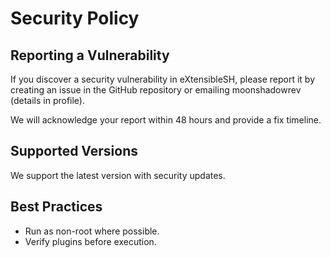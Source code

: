 # Security Policy

## Reporting a Vulnerability

If you discover a security vulnerability in eXtensibleSH, please report it by creating an issue in the GitHub repository or emailing moonshadowrev (details in profile).

We will acknowledge your report within 48 hours and provide a fix timeline.

## Supported Versions

We support the latest version with security updates.

## Best Practices

- Run as non-root where possible.
- Verify plugins before execution. 